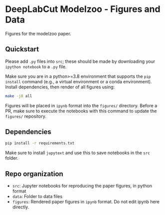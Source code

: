 # DeepLabCut Modelzoo - Figures and Data

Figures for the modelzoo paper.

## Quickstart

Please add `.py` files into `src`; these should be made by downloading your `ipython notebook` to a `.py` file.

Make sure you are in a python>=3.8 environment that supports the `pip install` command (e.g., a virtual environment or a conda environment). Install dependencies, then render of all figures using:

```bash
make -j8 all
```

Figures will be placed in `ipynb` format into the `figures/` directory.
Before a PR, make sure to execute the notebooks with this command to update the `figures/` repository.

## Dependencies

```bash
pip install -r requirements.txt
```

Make sure to install `jupytext` and use this to save notebooks in the `src` folder.

## Repo organization

- ``src``: Jupyter notebooks for reproducing the paper figures, in python format
- ``data``: Folder to data files
- ``figures``: Rendered paper figures in `ipynb` format. Do not edit ipynb here directly.
